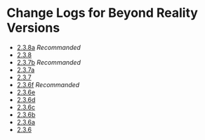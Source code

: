 # Change Logs for Beyond Reality Versions

* [2.3.8a](CHANGELOG_2.3.8a.md) *Recommanded*
* [2.3.8](CHANGELOG_2.3.8.md)
* [2.3.7b](CHANGELOG_2.3.7b.md) *Recommanded*
* [2.3.7a](CHANGELOG_2.3.7a.md)
* [2.3.7](CHANGELOG_2.3.7.md)
* [2.3.6f](CHANGELOG_2.3.6f.md) *Recommanded*
* [2.3.6e](CHANGELOG_2.3.6e.md)
* [2.3.6d](CHANGELOG_2.3.6d.md)
* [2.3.6c](CHANGELOG_2.3.6c.md)
* [2.3.6b](CHANGELOG_2.3.6b.md)
* [2.3.6a](CHANGELOG_2.3.6a.md)
* [2.3.6](CHANGELOG_2.3.6.md)

